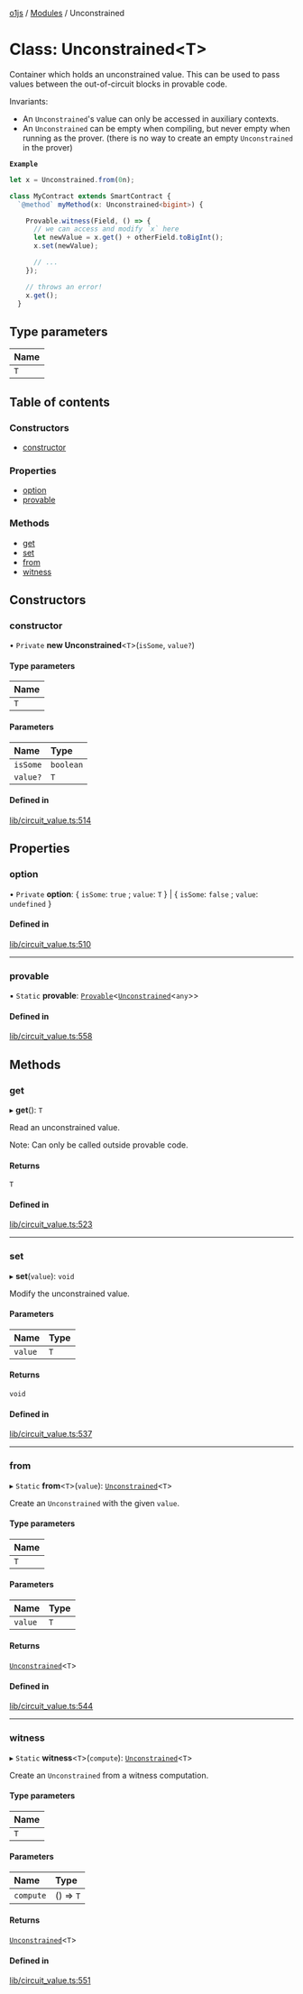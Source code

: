 [o1js](../README.md) / [Modules](../modules.md) / Unconstrained

# Class: Unconstrained\<T\>

Container which holds an unconstrained value. This can be used to pass values
between the out-of-circuit blocks in provable code.

Invariants:
- An `Unconstrained`'s value can only be accessed in auxiliary contexts.
- An `Unconstrained` can be empty when compiling, but never empty when running as the prover.
  (there is no way to create an empty `Unconstrained` in the prover)

**`Example`**

```ts
let x = Unconstrained.from(0n);

class MyContract extends SmartContract {
  `@method` myMethod(x: Unconstrained<bigint>) {

    Provable.witness(Field, () => {
      // we can access and modify `x` here
      let newValue = x.get() + otherField.toBigInt();
      x.set(newValue);

      // ...
    });

    // throws an error!
    x.get();
  }
```

## Type parameters

| Name |
| :------ |
| `T` |

## Table of contents

### Constructors

- [constructor](Unconstrained.md#constructor)

### Properties

- [option](Unconstrained.md#option)
- [provable](Unconstrained.md#provable)

### Methods

- [get](Unconstrained.md#get)
- [set](Unconstrained.md#set)
- [from](Unconstrained.md#from)
- [witness](Unconstrained.md#witness)

## Constructors

### constructor

• `Private` **new Unconstrained**\<`T`\>(`isSome`, `value?`)

#### Type parameters

| Name |
| :------ |
| `T` |

#### Parameters

| Name | Type |
| :------ | :------ |
| `isSome` | `boolean` |
| `value?` | `T` |

#### Defined in

[lib/circuit_value.ts:514](https://github.com/o1-labs/o1js/blob/c19ea70/src/lib/circuit_value.ts#L514)

## Properties

### option

• `Private` **option**: \{ `isSome`: ``true`` ; `value`: `T`  } \| \{ `isSome`: ``false`` ; `value`: `undefined`  }

#### Defined in

[lib/circuit_value.ts:510](https://github.com/o1-labs/o1js/blob/c19ea70/src/lib/circuit_value.ts#L510)

___

### provable

▪ `Static` **provable**: [`Provable`](../modules.md#provable-1)\<[`Unconstrained`](Unconstrained.md)\<`any`\>\>

#### Defined in

[lib/circuit_value.ts:558](https://github.com/o1-labs/o1js/blob/c19ea70/src/lib/circuit_value.ts#L558)

## Methods

### get

▸ **get**(): `T`

Read an unconstrained value.

Note: Can only be called outside provable code.

#### Returns

`T`

#### Defined in

[lib/circuit_value.ts:523](https://github.com/o1-labs/o1js/blob/c19ea70/src/lib/circuit_value.ts#L523)

___

### set

▸ **set**(`value`): `void`

Modify the unconstrained value.

#### Parameters

| Name | Type |
| :------ | :------ |
| `value` | `T` |

#### Returns

`void`

#### Defined in

[lib/circuit_value.ts:537](https://github.com/o1-labs/o1js/blob/c19ea70/src/lib/circuit_value.ts#L537)

___

### from

▸ `Static` **from**\<`T`\>(`value`): [`Unconstrained`](Unconstrained.md)\<`T`\>

Create an `Unconstrained` with the given `value`.

#### Type parameters

| Name |
| :------ |
| `T` |

#### Parameters

| Name | Type |
| :------ | :------ |
| `value` | `T` |

#### Returns

[`Unconstrained`](Unconstrained.md)\<`T`\>

#### Defined in

[lib/circuit_value.ts:544](https://github.com/o1-labs/o1js/blob/c19ea70/src/lib/circuit_value.ts#L544)

___

### witness

▸ `Static` **witness**\<`T`\>(`compute`): [`Unconstrained`](Unconstrained.md)\<`T`\>

Create an `Unconstrained` from a witness computation.

#### Type parameters

| Name |
| :------ |
| `T` |

#### Parameters

| Name | Type |
| :------ | :------ |
| `compute` | () => `T` |

#### Returns

[`Unconstrained`](Unconstrained.md)\<`T`\>

#### Defined in

[lib/circuit_value.ts:551](https://github.com/o1-labs/o1js/blob/c19ea70/src/lib/circuit_value.ts#L551)
